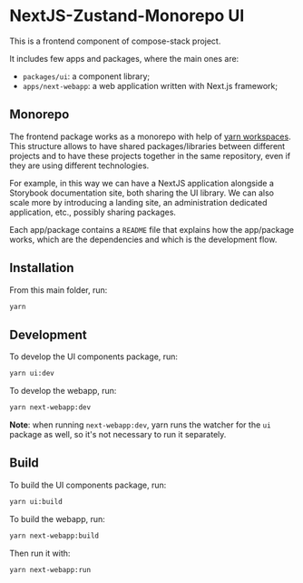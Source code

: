 # NextJS-Zustand-Monorepo UI

This is a frontend component of compose-stack project.

It includes few apps and packages, where the main ones are:

- `packages/ui`: a component library;
- `apps/next-webapp`: a web application written with Next.js framework;

## Monorepo

The frontend package works as a monorepo with help of
[yarn workspaces](https://yarnpkg.com/features/workspaces).
This structure allows to have shared packages/libraries between
different projects and to have these projects together in the same
repository, even if they are using different technologies.

For example, in this way we can have a NextJS application alongside
a Storybook documentation site, both sharing the UI library.
We can also scale more by introducing a landing site, an administration
dedicated application, etc., possibly sharing packages.

Each app/package contains a `README` file that explains how the
app/package works, which are the dependencies and which is the development
flow.

## Installation

From this main folder, run:

```bash
yarn
```

## Development

To develop the UI components package, run:

```bash
yarn ui:dev
```

To develop the webapp, run:

```bash
yarn next-webapp:dev
```

**Note**: when running `next-webapp:dev`, yarn runs the watcher for the `ui`
package as well, so it's not necessary to run it separately.

## Build

To build the UI components package, run:

```bash
yarn ui:build
```

To build the webapp, run:

```bash
yarn next-webapp:build
```

Then run it with:

```bash
yarn next-webapp:run
```
